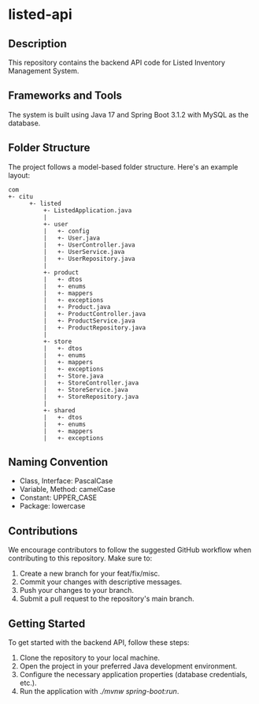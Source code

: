 # listed-api

## Description

This repository contains the backend API code for Listed Inventory Management System. 

## Frameworks and Tools

The system is built using Java 17 and Spring Boot 3.1.2 with MySQL as the database.

## Folder Structure

The project follows a model-based folder structure. Here's an example layout:

```
com
+- citu
      +- listed
          +- ListedApplication.java
          |
          +- user
          |   +- config
          |   +- User.java
          |   +- UserController.java
          |   +- UserService.java
          |   +- UserRepository.java
          |
          +- product
          |   +- dtos
          |   +- enums
          |   +- mappers
          |   +- exceptions
          |   +- Product.java
          |   +- ProductController.java
          |   +- ProductService.java
          |   +- ProductRepository.java
          |
          +- store
          |   +- dtos
          |   +- enums
          |   +- mappers
          |   +- exceptions
          |   +- Store.java
          |   +- StoreController.java
          |   +- StoreService.java
          |   +- StoreRepository.java
          |
          +- shared
          |   +- dtos
          |   +- enums
          |   +- mappers
          |   +- exceptions
```

## Naming Convention

- Class, Interface: PascalCase
- Variable, Method: camelCase
- Constant: UPPER_CASE
- Package: lowercase

## Contributions

We encourage contributors to follow the suggested GitHub workflow when contributing to this repository. Make sure to:

1. Create a new branch for your feat/fix/misc.
3. Commit your changes with descriptive messages.
4. Push your changes to your branch.
5. Submit a pull request to the repository's main branch.

## Getting Started

To get started with the backend API, follow these steps:

1. Clone the repository to your local machine.
2. Open the project in your preferred Java development environment.
3. Configure the necessary application properties (database credentials, etc.).
4. Run the application with *./mvnw spring-boot:run*.
